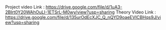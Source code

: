 Project video Link : https://drive.google.com/file/d/1uA3-2BIrt0Y20WAhOuLI-1ETSrL-M0wy/view?usp=sharing 
Theory Video Link : https://drive.google.com/file/d/135urOdEcXJC_Q_nQYD9oaeEVICBHqs9J/view?usp=sharing 

